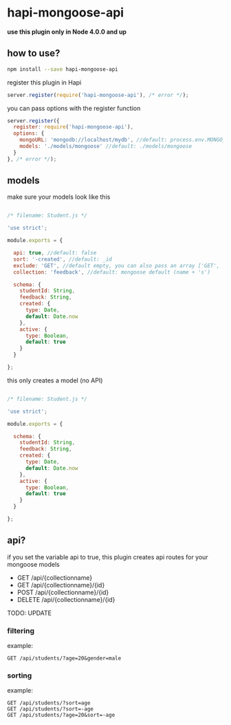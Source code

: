 # hapi-mongoose-api

**use this plugin only in Node 4.0.0 and up**

## how to use?

```bash
npm install --save hapi-mongoose-api
```

register this plugin in Hapi

```javascript
server.register(require('hapi-mongoose-api'), /* error */);
```

you can pass options with the register function

```javascript
server.register({
  register: require('hapi-mongoose-api'),
  options: {
    mongoURL: 'mongodb://localhost/mydb', //default: process.env.MONGO_URL
    models: './models/mongoose' //default: ./models/mongoose
  }
}, /* error */);
```

## models

make sure your models look like this

```javascript

/* filename: Student.js */

'use strict';

module.exports = {

  api: true, //default: false
  sort: '-created', //default: _id
  exclude: 'GET', //default empty, you can also pass an array ['GET', 'DELETE']
  collection: 'feedback', //default: mongoose default (name + 's')

  schema: {
    studentId: String,
    feedback: String,
    created: {
      type: Date,
      default: Date.now
    },
    active: {
      type: Boolean,
      default: true
    }
  }

};


```

this only creates a model (no API)

```javascript

/* filename: Student.js */

'use strict';

module.exports = {

  schema: {
    studentId: String,
    feedback: String,
    created: {
      type: Date,
      default: Date.now
    },
    active: {
      type: Boolean,
      default: true
    }
  }

};


```

## api?

if you set the variable api to true, this plugin creates api routes for your mongoose models

- GET /api/{collectionname}
- GET /api/{collectionname}/{id}
- POST /api/{collectionname}/{id}
- DELETE /api/{collectionname}/{id}

TODO: UPDATE

### filtering

example:

```
GET /api/students/?age=20&gender=male
```

### sorting

example:

```
GET /api/students/?sort=age
GET /api/students/?sort=-age
GET /api/students/?age=20&sort=-age
```
